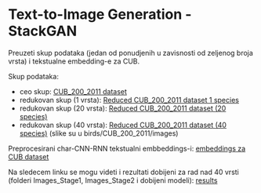 # Text-to-Image Generation - StackGAN

Preuzeti skup podataka (jedan od ponudjenih u zavisnosti od zeljenog broja vrsta) i tekstualne embedding-e za CUB.

Skup podataka:
- ceo skup: [CUB_200_2011 dataset](https://drive.google.com/drive/folders/1E7gA4rSjzRhhCjin-8E1ibkT06KTpkOF?usp=sharing)
- redukovan skup (1 vrsta): [Reduced CUB_200_2011 dataset 1 species ](https://drive.google.com/drive/folders/1uQL-7bJR0Pjd24DIPB9CLr2mgVj-erOc?usp=sharing)
- redukovan skup (20 vrsta): [Reduced CUB_200_2011 dataset (20 species)](https://drive.google.com/drive/folders/1B2nkJmgYV1wa2zZHuvhAv6vJ_uOFlMw6?usp=sharing)
- redukovan skup (40 vrsta): [Reduced CUB_200_2011 dataset (40 species)](https://drive.google.com/drive/folders/1B1gQSpozd0_6mHBGxdEz0T0IBoIuE_ka) (slike su u birds/CUB_200_2011/images)
  
Preprocesirani char-CNN-RNN tekstualni embbeddings-i:
[embeddings za CUB dataset](https://drive.google.com/file/d/0B3y_msrWZaXLT1BZdVdycDY5TEE/view?usp=sharing&resourcekey=0-sZrhftoEfdvHq6MweAeCjA)



Na sledecem linku se mogu videti i rezultati dobijeni za rad nad 40 vrsti (folderi Images_Stage1, Images_Stage2 i dobijeni modeli): 
[results](https://drive.google.com/drive/folders/1d6DWY69CBEDFoxiA1peQLOWAssUfD6GW?usp=sharing)


